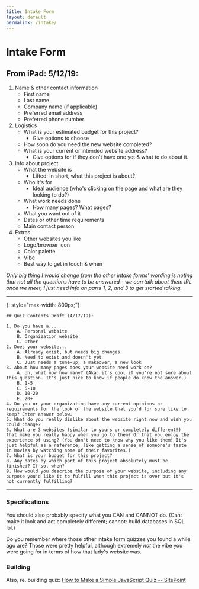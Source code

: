 ```yaml
---
title: Intake Form
layout: default
permalink: /intake/
---
```


# Intake Form

## From iPad: 5/12/19:

1. Name & other contact information
    - First name
    - Last name
    - Company name (if applicable)
    - Preferred email address
    - Preferred phone number
2. Logistics
    - What is your estimated budget for this project?
        - Give options to choose
    - How soon do you need the new website completed?
    - What is your current or intended website address?
        - Give options for if they don't have one yet & what to do about it.
3. Info about project
    - What the website is
        - Lifted: In short, what this project is about?
    - Who it's for
        - Ideal audience (who's clicking on the page and what are they looking to do?)
    - What work needs done
        - How many pages? What pages?
    - What you want out of it
    - Dates or other time requirements
    - Main contact person
4. Extras
    - Other websites you like
    - Logo/browser icon
    - Color palette
    - Vibe
    - Best way to get in touch & when

*Only big thing I would change from the other intake forms' wording is noting that not all the questions have to be answered - we can talk about them IRL once we meet, I just need info on parts 1, 2, and 3 to get started talking.*

***

{: style="max-width: 800px;"}
```
## Quiz Contents Draft (4/17/19):

1. Do you have a...
    A. Personal website
    B. Organization website
    C. Other
2. Does your website...
    A. Already exist, but needs big changes
    B. Need to exist and doesn't yet
    C. Just needs a tune-up, a makeover, a new look
3. About how many pages does your website need work on?
    A. Uh, what now how many? (Aka: it's cool if you're not sure about this question. It's just nice to know if people do know the answer.)
    B. 1-5
    C. 5-10
    D. 10-20
    E. 20+
4. Do you or your organization have any current opinions or requirements for the look of the website that you'd for sure like to keep? Enter answer below.
5. What do you really dislike about the website right now and wish you could change?
6. What are 3 websites (similar to yours or completely different!) that make you really happy when you go to them? Or that you enjoy the experience of using? (You don't need to know why you like them! It's just helpful as a reference, like getting a sense of someone's taste in movies by watching some of their favorites.)
7. What is your budget for this project?
8. Any dates by which part of this project absolutely must be finished? If so, when?
9. How would you describe the purpose of your website, including any purpose you'd like it to fulfill when this project is over but it's not currently fulfilling?
```
***

### Specifications

You should also probably specify what you CAN and CANNOT do. (Can: make it look and act completely different; cannot: build databases in SQL lol.)

Do you remember where those other intake form quizzes you found a while ago are? Those were pretty helpful, although extremely *not* the vibe you were going for in terms of how that lady's website was.

### Building

Also, re. building quiz: [How to Make a Simple JavaScript Quiz -- SitePoint](https://www.sitepoint.com/simple-javascript-quiz/)